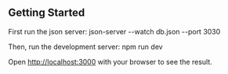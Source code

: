 ## Getting Started

First run the json server:
json-server --watch db.json --port 3030

Then, run the development server:
npm run dev

Open [http://localhost:3000](http://localhost:3000) with your browser to see the result.
